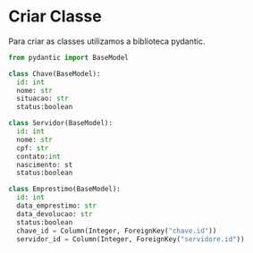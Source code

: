 # Criar Classe

Para criar as classes utilizamos a biblioteca pydantic.

```python
from pydantic import BaseModel
```

```python
class Chave(BaseModel):
  id: int
  nome: str
  situacao: str
  status:boolean
```

```python
class Servidor(BaseModel):
  id: int
  nome: str
  cpf: str
  contato:int
  nascimento: st
  status:boolean
```

```python
class Emprestimo(BaseModel):
  id: int
  data_emprestimo: str
  data_devolucao: str
  status:boolean
  chave_id = Column(Integer, ForeignKey("chave.id"))
  servidor_id = Column(Integer, ForeignKey("servidore.id"))
```

